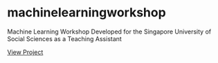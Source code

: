 # machinelearningworkshop
Machine Learning Workshop Developed for the Singapore University of Social Sciences as a Teaching Assistant

<a href="https://cheongshiuhong.github.io/machinelearningworkshop/" target="_blank">View Project</a>
